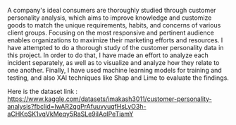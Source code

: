 A company's ideal consumers are thoroughly studied through customer personality analysis, which aims to improve knowledge and customize goods to match the unique requirements, habits, and concerns of various client groups. Focusing on the most responsive and pertinent audience enables organizations to maximize their marketing efforts and resources.
I have attempted to do a thorough study of the customer personality data in this project. In order to do that, I have made an effort to analyze each incident separately, as well as to visualize and analyze how they relate to one another. Finally, I have used machine learning models for training and testing, and also XAI techniques like Shap and Lime to evaluate the findings.

Here is the dataset link : https://www.kaggle.com/datasets/imakash3011/customer-personality-analysis?fbclid=IwAR2qgPrAfuuvyuqfHsLyO3h-aCHKpSK1vqVkMeqy5RaSLe9iIAqlPeTiamY
